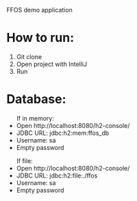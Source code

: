 <p>FFOS demo application</p>

<h1>How to run:</h1>
<ol>
<li>Git clone</li>
<li>Open project with IntelliJ</li>
<li>Run</li>
</ol>
<h1>Database:</h1>
<ul>If in memory:
    <li>Open http://localhost:8080/h2-console/</li>
    <li>JDBC URL: jdbc:h2:mem:ffos_db</li>
    <li>Username: sa</li>
    <li>Empty password</li>
    </ul>  
<ul>If file:
    <li>Open http://localhost:8080/h2-console/</li>
    <li>JDBC URL: jdbc:h2:file:./ffos</li>
    <li>Username: sa</li>
    <li>Empty password</li>
</ul>  
    
